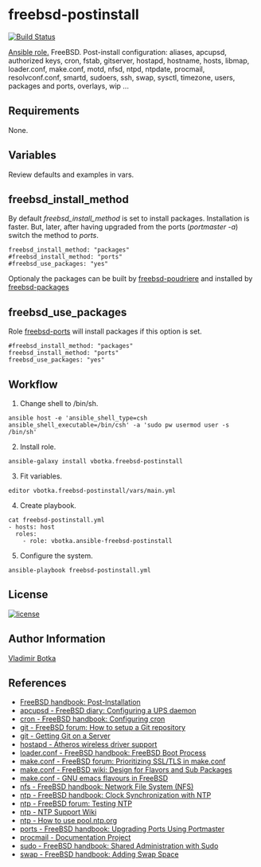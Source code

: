 freebsd-postinstall
===================

[![Build Status](https://travis-ci.org/vbotka/ansible-freebsd-postinstall.svg?branch=master)](https://travis-ci.org/vbotka/ansible-freebsd-postinstall)

[Ansible role.](https://galaxy.ansible.com/vbotka/freebsd-postinstall/) FreeBSD. Post-install configuration: aliases, apcupsd, authorized keys, cron, fstab, gitserver, hostapd, hostname, hosts, libmap, loader.conf, make.conf, motd, nfsd, ntpd, ntpdate, procmail, resolvconf.conf, smartd, sudoers, ssh, swap, sysctl, timezone, users, packages and ports, overlays, wip ...


Requirements
------------

None.


Variables
---------

Review defaults and examples in vars.

freebsd_install_method
----------------------

By default *freebsd_install_method* is set to install packages. Installation is faster. But, later, after having upgraded
from the ports (*portmaster -a*) switch the method to *ports*.

```
freebsd_install_method: "packages"
#freebsd_install_method: "ports"
#freebsd_use_packages: "yes"
```

Optionaly the packages can be built by [freebsd-poudriere](https://galaxy.ansible.com/vbotka/freebsd-poudriere) and installed by [freebsd-packages](https://galaxy.ansible.com/vbotka/freebsd-packages)


freebsd_use_packages
--------------------

Role [freebsd-ports](https://galaxy.ansible.com/vbotka/freebsd-ports) will install packages if this option is set.

```
#freebsd_install_method: "packages"
freebsd_install_method: "ports"
freebsd_use_packages: "yes"
```


Workflow
--------

1) Change shell to /bin/sh.

```
ansible host -e 'ansible_shell_type=csh ansible_shell_executable=/bin/csh' -a 'sudo pw usermod user -s /bin/sh'
```

2) Install role.

```
ansible-galaxy install vbotka.freebsd-postinstall
```

3) Fit variables.

```
editor vbotka.freebsd-postinstall/vars/main.yml
```

4) Create playbook.

```
cat freebsd-postinstall.yml
- hosts: host
  roles:
    - role: vbotka.ansible-freebsd-postinstall
```

5) Configure the system.

```
ansible-playbook freebsd-postinstall.yml
```

License
-------

[![license](https://img.shields.io/badge/license-BSD-red.svg)](https://www.freebsd.org/doc/en/articles/bsdl-gpl/article.html)


Author Information
------------------

[Vladimir Botka](https://botka.link)


References
----------
- [FreeBSD handbook: Post-Installation](https://www.freebsd.org/doc/handbook/bsdinstall-post.html)
- [apcupsd - FreeBSD diary: Configuring a UPS daemon](http://www.freebsddiary.org/apcupsd.php)
- [cron - FreeBSD handbook: Configuring cron](https://www.freebsd.org/doc/handbook/configtuning-cron.html)
- [git - FreeBSD forum: How to setup a Git repository](https://forums.freebsd.org/threads/10810/)
- [git - Getting Git on a Server](https://git-scm.com/book/ch4-2.html)
- [hostapd - Atheros wireless driver support](https://wiki.freebsd.org/dev/ath%284%29)
- [loader.conf - FreeBSD handbook: FreeBSD Boot Process](https://www.freebsd.org/doc/handbook/boot-introduction.html)
- [make.conf - FreeBSD forum: Prioritizing SSL/TLS in make.conf](https://forums.freebsd.org/threads/62930/)
- [make.conf - FreeBSD wiki: Design for Flavors and Sub Packages](https://wiki.freebsd.org/Ports/FlavorsAndSubPackages)
- [make.conf - GNU emacs flavours in FreeBSD](https://ximalas.info/2018/02/02/gnu-emacs-flavours-in-freebsd/)
- [nfs - FreeBSD handbook: Network File System (NFS)](https://www.freebsd.org/doc/handbook/network-nfs.html)
- [ntp - FreeBSD handbook: Clock Synchronization with NTP](http://www.freebsd.org/doc/handbook/network-ntp.html)
- [ntp - FreeBSD forum: Testing NTP](https://forums.freebsd.org/threads/41874/)
- [ntp - NTP Support Wiki](http://support.ntp.org/bin/view/Main/WebHome)
- [ntp - How to use pool.ntp.org](http://www.pool.ntp.org/en/use.html)
- [ports - FreeBSD handbook: Upgrading Ports Using Portmaster](https://www.freebsd.org/doc/handbook/ports-using.html)
- [procmail - Documentation Project](http://pm-doc.sourceforge.net/)
- [sudo - FreeBSD handbook: Shared Administration with Sudo](https://www.freebsd.org/doc/handbook/security-sudo.html)
- [swap - FreeBSD handbook: Adding Swap Space](http://www.freebsd.org/doc/handbook/adding-swap-space.html)
